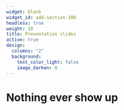 ```yaml
---
widget: blank
widget_id: add-section-100
headless: true
weight: 10
title: Presentation slides
active: true
design:
  columns: "2"
  background:
    text_color_light: false
    image_darken: 0
---
```

# Nothing ever show up
